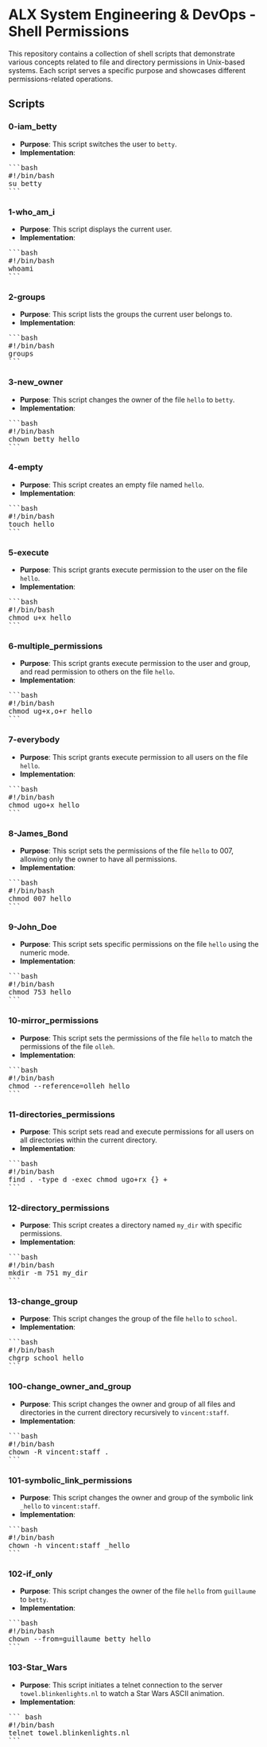 # ALX System Engineering & DevOps - Shell Permissions

This repository contains a collection of shell scripts that demonstrate various concepts related to file and directory permissions in Unix-based systems. Each script serves a specific purpose and showcases different permissions-related operations.

## Scripts

### 0-iam_betty

- **Purpose**: This script switches the user to `betty`.
- **Implementation**:

<pre>
```bash
#!/bin/bash
su betty
```
</pre>


### 1-who_am_i

- **Purpose**: This script displays the current user.
- **Implementation**:

<pre>
```bash
#!/bin/bash
whoami
```
</pre>

 
### 2-groups

- **Purpose**: This script lists the groups the current user belongs to.
- **Implementation**:

<pre>
```bash
#!/bin/bash
groups
```
</pre>


### 3-new_owner

- **Purpose**: This script changes the owner of the file `hello` to `betty`.
- **Implementation**:

<pre>
```bash
#!/bin/bash
chown betty hello
```
</pre>


### 4-empty

- **Purpose**: This script creates an empty file named `hello`.
- **Implementation**:

<pre>
```bash
#!/bin/bash
touch hello
```
</pre>


### 5-execute

- **Purpose**: This script grants execute permission to the user on the file `hello`.
- **Implementation**:


<pre>
```bash
#!/bin/bash
chmod u+x hello
```
</pre>


### 6-multiple_permissions

- **Purpose**: This script grants execute permission to the user and group, and read permission to others on the file `hello`.
- **Implementation**:

<pre>
```bash
#!/bin/bash
chmod ug+x,o+r hello
```
</pre>


### 7-everybody

- **Purpose**: This script grants execute permission to all users on the file `hello`.
- **Implementation**:

<pre>
```bash
#!/bin/bash
chmod ugo+x hello
```
</pre>


### 8-James_Bond

- **Purpose**: This script sets the permissions of the file `hello` to 007, allowing only the owner to have all permissions.
- **Implementation**:

<pre>
```bash
#!/bin/bash
chmod 007 hello
```
</pre>


### 9-John_Doe

- **Purpose**: This script sets specific permissions on the file `hello` using the numeric mode.
- **Implementation**:

<pre>
```bash
#!/bin/bash
chmod 753 hello
```
</pre>


### 10-mirror_permissions

- **Purpose**: This script sets the permissions of the file `hello` to match the permissions of the file `olleh`.
- **Implementation**:

<pre>
```bash
#!/bin/bash
chmod --reference=olleh hello
```
</pre>


### 11-directories_permissions

- **Purpose**: This script sets read and execute permissions for all users on all directories within the current directory.
- **Implementation**:

<pre>
```bash
#!/bin/bash
find . -type d -exec chmod ugo+rx {} +
```
</pre>


### 12-directory_permissions

- **Purpose**: This script creates a directory named `my_dir` with specific permissions.
- **Implementation**:

<pre>
```bash
#!/bin/bash
mkdir -m 751 my_dir
```
</pre>


### 13-change_group

- **Purpose**: This script changes the group of the file `hello` to `school`.
- **Implementation**:

<pre>
```bash
#!/bin/bash
chgrp school hello
```
</pre>


### 100-change_owner_and_group

- **Purpose**: This script changes the owner and group of all files and directories in the current directory recursively to `vincent:staff`.
- **Implementation**:

<pre>
```bash
#!/bin/bash
chown -R vincent:staff .
```
</pre>


### 101-symbolic_link_permissions

- **Purpose**: This script changes the owner and group of the symbolic link `_hello` to `vincent:staff`.
- **Implementation**:

<pre>
```bash
#!/bin/bash
chown -h vincent:staff _hello
```
</pre>


### 102-if_only

- **Purpose**: This script changes the owner of the file `hello` from `guillaume` to `betty`.
- **Implementation**:

<pre>
```bash
#!/bin/bash
chown --from=guillaume betty hello
```
</pre> 


### 103-Star_Wars

- **Purpose**: This script initiates a telnet connection to the server `towel.blinkenlights.nl` to watch a Star Wars ASCII animation.
- **Implementation**:

<pre>
``` bash
#!/bin/bash
telnet towel.blinkenlights.nl
```
</pre>


